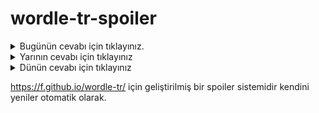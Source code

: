 # wordle-tr-spoiler

<details>
  <summary>Bugünün cevabı için tıklayınız.</summary>
  <br>
    <b> kesat </b>
</details>

<details>
  <summary>Yarının cevabı için tıklayınız</summary>
  <br>
   <b> maket </b>
</details>

<details>
  <summary>Dünün cevabı için tıklayınız </summary>
  <br>
  <b> etkin </b>
</details>

https://f.github.io/wordle-tr/ için geliştirilmiş bir spoiler sistemidir kendini yeniler otomatik olarak.

